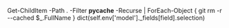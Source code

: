 Get-ChildItem -Path . -Filter __pycache__ -Recurse | ForEach-Object { git rm -r --cached $_.FullName }
dict(self.env['model']._fields[field].selection)
